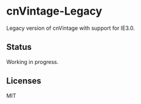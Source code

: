 cnVintage-Legacy
================

Legacy version of cnVintage with support for IE3.0.

## Status

Working in progress.

## Licenses

MIT